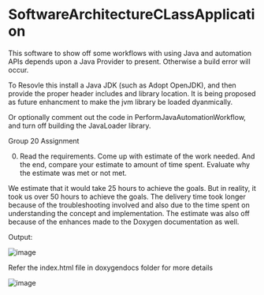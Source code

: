 # SoftwareArchitectureCLassApplication

This software to show off some workflows with using Java and automation APIs depends upon a Java Provider to present.  Otherwise a build error will occur.

To Resovle this install a Java JDK (such as Adopt OpenJDK), and then provide the proper header includes and library location.  It is being proposed as future enhancment to make the jvm library be loaded dyanmically.

Or optionally comment out the code in PerformJavaAutomationWorkflow, and turn off building the JavaLoader library.

Group 20 Assignment

0)	Read the requirements.  Come up with estimate of the work needed.  And the end, compare your estimate to amount of time spent.  Evaluate why the estimate was met or not met.

We estimate that it would take 25 hours to achieve the goals. But in reality, it took us over 50 hours to achieve the goals. The delivery time took longer because of the troubleshooting involved and also due to the time spent on understanding the concept and implementation. The estimate was also off because of the enhances made to the Doxygen documentation as well.

Output:

![image](https://user-images.githubusercontent.com/41262678/163624484-698c159b-e126-4479-a684-b7c16f3c1b8f.png)

Refer the index.html file in doxygendocs folder for more details

![image](https://user-images.githubusercontent.com/41262678/163624539-47b55b11-4f7f-4626-b8ea-c9f2b582a0d9.png)

